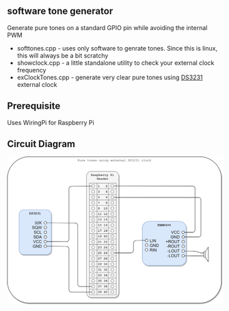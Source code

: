 software tone generator
-----------------------
Generate pure tones on a standard GPIO pin while avoiding the internal PWM

* softtones.cpp - uses only software to genrate tones.  Since this is linux, this will always be a bit scratchy
* showclock.cpp  - a little standalone utility to check your external clock frequency
* exClockTones.cpp - generate very clear pure tones using [DS3231](https://smile.amazon.com/gp/product/B07V68443F) external clock


## Prerequisite

Uses WiringPi for Raspberry Pi


## Circuit Diagram

![circuit diagram](https://raw.githubusercontent.com/wryan67/softtones/master/readme/circuit%20diagram.png)
